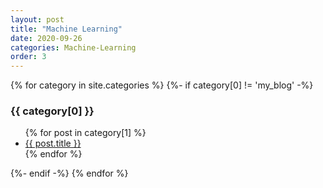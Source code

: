 ```yaml
---
layout: post
title: "Machine Learning"
date: 2020-09-26
categories: Machine-Learning
order: 3
---
```


{% for category in site.categories %}
{%- if category[0] != 'my_blog' -%}
  <h3>{{ category[0] }}</h3>
  <ul>
    {% for post in category[1] %}
      <li><a href="{{ post.url }}">{{ post.title }}</a></li>
    {% endfor %}
  </ul>
  {%- endif -%}
{% endfor %}
